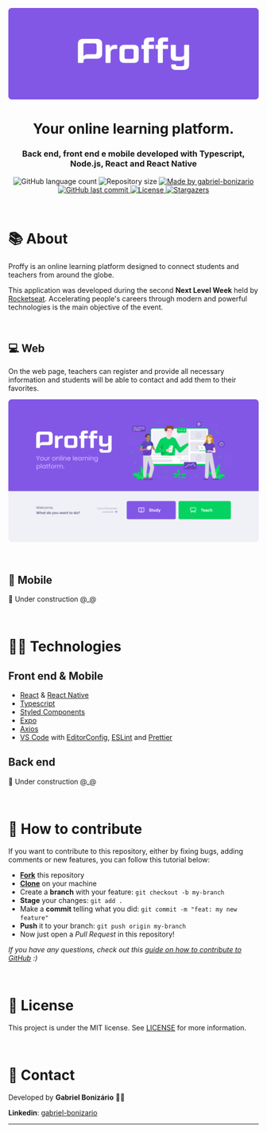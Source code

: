 ﻿<p align="center">
  <img alt="Proffy" title="Proffy" src="./assets/logo.png" />
</p>

<h1 align="center">
  Your online learning platform.
</h1>

<h3 align="center">
  Back end, front end e mobile developed with Typescript, Node.js, React and React Native
</h3>

<p align="center">
  <img alt="GitHub language count" src="https://img.shields.io/github/languages/count/Bonizario/proffy?color=6842C2">

  <img alt="Repository size" src="https://img.shields.io/github/repo-size/bonizario/proffy?color=774DD6">

  <a href="https://www.linkedin.com/in/gabriel-bonizario/">
    <img alt="Made by gabriel-bonizario" src="https://img.shields.io/badge/made%20by-gabriel%20bonizario-8257E5">
  </a>

  <a href="https://github.com/bonizario/proffy/commits/master">
    <img alt="GitHub last commit" src="https://img.shields.io/github/last-commit/bonizario/proffy?color=9871F5">
  </a>

  <a href="https://github.com/Bonizario/proffy/blob/master/LICENSE">
    <img alt="License" src="https://img.shields.io/github/license/bonizario/proffy?color=04D361">
  </a>

  <a href="https://github.com/Bonizario/proffy/stargazers">
    <img alt="Stargazers" src="https://img.shields.io/github/stars/bonizario/proffy?style=social">
  </a>
</p>

<br />

# 📚 About

Proffy is an online learning platform designed to connect students and teachers from around the globe.

This application was developed during the second **Next Level Week** held by [Rocketseat](https://rocketseat.com.br/).
Accelerating people's careers through modern and powerful technologies is the main objective of the event.

<br />

## 💻 Web

On the web page, teachers can register and provide all necessary information and students will be able to contact and add them to their favorites.

<p align="center">
  <img alt="Landing page" src="./assets/home.png" />
</p>

<br />

## 📱 Mobile

🚧 Under construction @_@

<br />

# 🐱‍👤 Technologies

## Front end & Mobile

- [React](https://reactjs.org/) & [React Native](https://reactnative.dev/)
- [Typescript](https://www.typescriptlang.org/)
- [Styled Components](https://styled-components.com/)
- [Expo](https://expo.io/)
- [Axios](https://github.com/axios/axios)
- [VS Code][vc] with [EditorConfig][vceditconfig], [ESLint][vceslint] and [Prettier][vcprettier]

## Back end

🚧 Under construction @_@

<br />

# 💬 How to contribute

If you want to contribute to this repository, either by fixing bugs, adding comments or new features, you can follow this tutorial below:

- **[Fork](https://help.github.com/pt/github/getting-started-with-github/fork-a-repo)** this repository
- **[Clone](https://help.github.com/pt/github/creating-cloning-and-archiving-repositories/cloning-a-repository)** on your machine
- Create a **branch** with your feature: `git checkout -b my-branch`
- **Stage** your changes: `git add .`
- Make a **commit** telling what you did: `git commit -m "feat: my new feature"`
- **Push** it to your branch: `git push origin my-branch`
- Now just open a _Pull Request_ in this repository!

_If you have any questions, check out this [guide on how to contribute to GitHub](https://github.com/firstcontributions/first-contributions/blob/master/translations/README.pt_br.md) :)_

<br />

# 📝 License

This project is under the MIT license. See [LICENSE](https://github.com/Bonizario/proffy/blob/master/LICENSE) for more information.

<br />

# 📮 Contact

Developed by **Gabriel Bonizário** 👋🏻

**Linkedin**: [gabriel-bonizario](https://www.linkedin.com/in/gabriel-bonizario/)

---

[vc]: https://code.visualstudio.com/
[vceditconfig]: https://marketplace.visualstudio.com/items?itemName=EditorConfig.EditorConfig
[vceslint]: https://marketplace.visualstudio.com/items?itemName=dbaeumer.vscode-eslint
[vcprettier]: https://marketplace.visualstudio.com/items?itemName=esbenp.prettier-vscode
